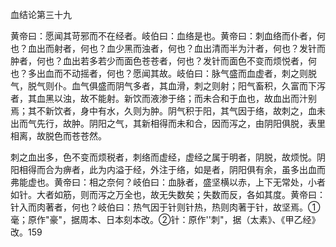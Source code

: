 血结论第三十九

黄帝曰：愿闻其苛邪而不在经者。岐伯曰：血络是也。黄帝曰：刺血络而仆者，何也？血出而射者，何也？血少黑而浊者，何也？血出清而半为汁者，何也？发针而肿者，何也？血出若多若少而面色苍苍者，何也？发针而面色不变而烦悦者，何也？多出血而不动摇者，何也？愿闻其故。岐伯曰：脉气盛而血虚者，刺之则脱气，脱气则仆。血气俱盛而阴气多者，其血滑，刺之则射；阳气畜积，久富而下泻者，其血黑以浊，故不能射。新饮而液渗于络；而未合和于血也，故血出而汁别焉；其不新饮者，身中有水，久则为肿。阴气积于阳，其气因于络，故刺之，血未出而气先行，故肿。阴阳之气，其新相得而未和合，因而泻之，由阴阳俱脱，表里相离，故脱色而苍苍然。

刺之血出多，色不变而烦税者，刺络而虚经，虚经之属于明者，阴脱，故烦悦。阴阳相得而合为痹者，此为内溢于经，外注于络，如是者，阴阳俱有余，虽多出血而弗能虚也。黄帝曰：相之奈何？岐伯曰：血脉者，盛坚横以赤，上下无常处，小者如针。大者如筋，则而泻之万全也，故无失数矣；失数而反，各如其度。黄帝曰：针入而肉著者，何也？岐伯曰：热气因于针则针热，热则肉著于针，故坚焉。①毫；原作"豪"，据周本、日本刻本改。②针：原作''刺"，据（太素》、《甲乙经》改。159

